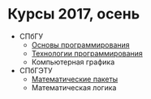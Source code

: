 # Курсы 2017, осень

* СПбГУ
  * [Основы программирования](programming-basics.md)
  * [Технологии программирования](mathematical-packages.md)
  * Компьютерная графика
* СПбГЭТУ
  * [Математические пакеты](mathematical-packages.md)
  * Математическая логика
